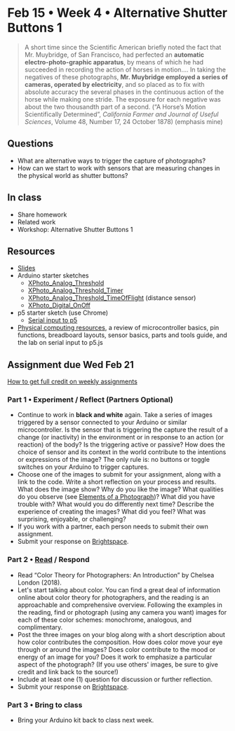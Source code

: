 # Feb 15 • Week 4 • Alternative Shutter Buttons 1

> A short time since the Scientific American briefly noted the fact that Mr.
> Muybridge, of San Francisco, had perfected an **automatic
> electro-photo-graphic apparatus**, by means of which he had succeeded in
> recording the action of horses in motion…. In taking the negatives of these
> photographs, **Mr. Muybridge employed a series of cameras, operated by
> electricity**, and so placed as to fix with absolute accuracy the several
> phases in the continuous action of the horse while making one stride. The
> exposure for each negative was about the two thousandth part of a second. (“A
> Horse’s Motion Scientifically Determined”, *California Farmer and Journal of
> Useful Sciences*, Volume 48, Number 17, 24 October 1878) (emphasis mine)

## Questions

- What are alternative ways to trigger the capture of photographs?
- How can we start to work with sensors that are measuring changes in the
  physical world as shutter buttons?

## In class

- Share homework
- Related work
- Workshop: Alternative Shutter Buttons 1

## Resources

- [Slides](https://drive.google.com/drive/folders/1qIvZPNF94dAizOjOpymky5bexo8bdELj?usp=drive_link)
- Arduino starter sketches
  - [XPhoto_Analog_Threshold](https://github.com/ellennickles/xphoto-s24/blob/main/week4/XPhoto_Analog_Threshold.ino)
  - [XPhoto_Analog_Threshold_Timer](https://github.com/ellennickles/xphoto-s24/blob/main/week4/XPhoto_Analog_Threshold_Timer.ino)
  - [XPhoto_Analog_Threshold_TimeOfFlight](https://github.com/ellennickles/xphoto-s24/blob/main/week4/XPhoto_Analog_Threshold_TimeOfFlight.ino) (distance sensor)
  - [XPhoto_Digital_OnOff](https://github.com/ellennickles/xphoto-s24/blob/main/week4/XPhoto_Digital_OnOff.ino)
- p5 starter sketch (use Chrome)
  - [Serial input to p5](https://editor.p5js.org/enickles/sketches/njKjGNrbr)
- [Physical computing
  resources](https://github.com/ellennickles/xphoto-s24/blob/main/resources/physical-computing.md),
  a review of microcontroller basics, pin functions, breadboard layouts, sensor
  basics, parts and tools guide, and the lab on serial input to p5.js

## Assignment due Wed Feb 21

[How to get full credit on weekly
assignments](https://github.com/ellennickles/xphoto-s24/tree/main#assessment-and-evaluation)

### Part 1 • Experiment / Reflect (Partners Optional)

- Continue to work in **black and white** again. Take a series of images
  triggered by a sensor connected to your Arduino or similar microcontroller. Is
  the sensor that is triggering the capture the result of a change (or
  inactivity) in the environment or in response to an action (or reaction) of
  the body? Is the triggering active or passive? How does the choice of sensor
  and its context in the world contribute to the intentions or expressions of
  the image? The only rule is: no buttons or toggle switches on your Arduino to trigger captures.
- Choose one of the images to submit for your assignment, along with a link to
  the code. Write a short reflection on your process and results. What does the
  image show? Why do you like the image? What qualities do you observe (see
  [Elements of a
  Photograph](https://github.com/ellennickles/xphoto-s24/tree/main/resources))?
  What did you have trouble with? What would you do differently next time?
  Describe the experience of creating the images? What did you feel? What was
  surprising, enjoyable, or challenging?
- If you work with a partner, each person needs to submit their own assignment.
- Submit your response on
  [Brightspace](https://brightspace.nyu.edu/d2l/home/344680).

### Part 2 • [Read](https://drive.google.com/drive/folders/1qIvZPNF94dAizOjOpymky5bexo8bdELj) / Respond

- Read “Color Theory for Photographers: An Introduction” by Chelsea London
  (2018).
- Let's start talking about color. You can find a great deal of information
  online about color theory for photographers, and the reading is an
  approachable and comprehensive overview. Following the examples in the
  reading, find or photograph (using any camera you want) images for each of
  these color schemes: monochrome, analogous, and complimentary.
- Post the three images on your blog along with a short description about how
  color contributes the composition. How does color move your eye through or
  around the images? Does color contribute to the mood or energy of an image for
  you? Does it work to emphasize a particular aspect of the photograph? (If you
  use others' images, be sure to give credit and link back to the source!)
- Include at least one (1) question for discussion or further reflection.
- Submit your response on
  [Brightspace](https://brightspace.nyu.edu/d2l/home/344680).

### Part 3 • Bring to class

- Bring your Arduino kit back to class next week.

